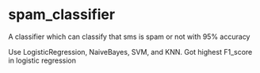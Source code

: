 # spam_classifier 
A classifier which can classify that sms is spam or not with 95% accuracy

Use LogisticRegression, NaiveBayes, SVM, and KNN. Got highest F1_score in logistic regression
